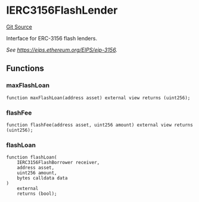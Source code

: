 # IERC3156FlashLender

[Git Source](https://github.com/sablier-labs/v2-core/blob/b048c0e28a5120b396c3eb3cdd0bc4e8784dc155/docs/contracts/v2/reference/core/interfaces)

Interface for ERC-3156 flash lenders.

_See https://eips.ethereum.org/EIPS/eip-3156._

## Functions

### maxFlashLoan

```solidity
function maxFlashLoan(address asset) external view returns (uint256);
```

### flashFee

```solidity
function flashFee(address asset, uint256 amount) external view returns (uint256);
```

### flashLoan

```solidity
function flashLoan(
    IERC3156FlashBorrower receiver,
    address asset,
    uint256 amount,
    bytes calldata data
)
    external
    returns (bool);
```
